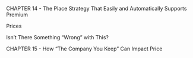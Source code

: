 CHAPTER 14 - The Place Strategy That Easily and Automatically Supports Premium

Prices

Isn’t There Something “Wrong” with This?

CHAPTER 15 - How “The Company You Keep” Can Impact Price
